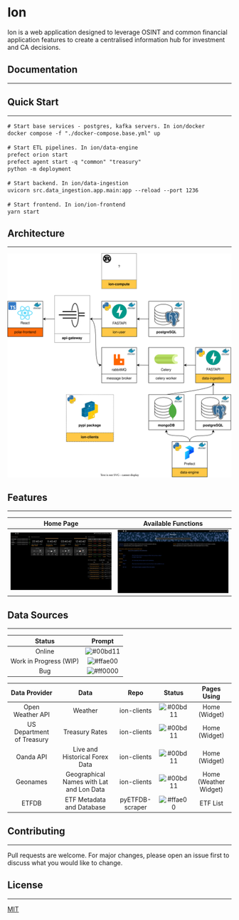 # Ion

Ion is a web application designed to leverage OSINT and common financial application features to create a centralised information hub for investment and CA decisions.

## Documentation

---

## Quick Start

---

```
# Start base services - postgres, kafka servers. In ion/docker
docker compose -f "./docker-compose.base.yml" up

# Start ETL pipelines. In ion/data-engine
prefect orion start
prefect agent start -q "common" "treasury"
python -m deployment

# Start backend. In ion/data-ingestion
uvicorn src.data_ingestion.app.main:app --reload --port 1236

# Start frontend. In ion/ion-frontend
yarn start
```

## Architecture

---

![](./assets/architecture.drawio.svg)

## Features

---

Home Page             |  Available Functions
:-------------------------:|:-------------------------:
![](./assets/home.png)  |  ![](./assets/function-explorer.png)

## Data Sources

---

Status              |     Prompt
:-------------------------:|:-------------------------:
Online | ![#00bd11](https://placehold.co/10x10/00bd11/00bd11.png)
Work in Progress (WIP) | ![#ffae00](https://placehold.co/10x10/ffae00/ffae00.png)
Bug | ![#ff0000](https://placehold.co/10x10/ff0000/ff0000.png)

Data Provider              |  Data                       |  Repo                    |  Status                 | Pages Using
:-------------------------:|:-------------------------:|:-------------------------:|:-------------------------: | :-------------------------: 
Open Weather API | Weather | ion-clients | ![#00bd11](https://placehold.co/10x10/00bd11/00bd11.png) | Home (Widget)
US Department of Treasury | Treasury Rates | ion-clients | ![#00bd11](https://placehold.co/10x10/00bd11/00bd11.png) | Home (Widget)
Oanda API | Live and Historical Forex Data | ion-clients | ![#00bd11](https://placehold.co/10x10/00bd11/00bd11.png) | Home (Widget)
Geonames | Geographical Names with Lat and Lon Data | ion-clients | ![#00bd11](https://placehold.co/10x10/00bd11/00bd11.png) | Home (Weather Widget)
ETFDB | ETF Metadata and Database | pyETFDB-scraper | ![#ffae00](https://placehold.co/10x10/ffae00/ffae00.png) | ETF List

## Contributing

---

Pull requests are welcome. For major changes, please open an issue first to discuss what you would like to change.

## License

---

[MIT](https://choosealicense.com/licenses/mit/)

